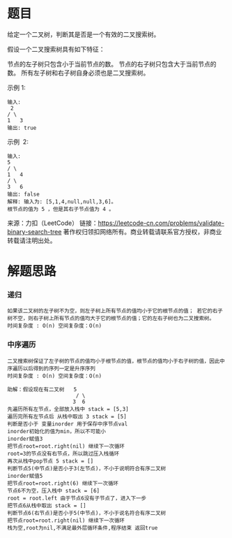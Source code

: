 # 题目
给定一个二叉树，判断其是否是一个有效的二叉搜索树。

假设一个二叉搜索树具有如下特征：

节点的左子树只包含小于当前节点的数。
节点的右子树只包含大于当前节点的数。
所有左子树和右子树自身必须也是二叉搜索树。

示例 1:

    输入:
     2
    / \
    1   3
    输出: true

示例   2:

    输入:
    5
    / \
    1   4
    / \
    3   6
    输出: false
    解释: 输入为: [5,1,4,null,null,3,6]。
    根节点的值为 5 ，但是其右子节点值为 4 。

来源：力扣（LeetCode）
链接：https://leetcode-cn.com/problems/validate-binary-search-tree
著作权归领扣网络所有。商业转载请联系官方授权，非商业转载请注明出处。
# 解题思路
### 递归
    如果该二叉树的左子树不为空，则左子树上所有节点的值均小于它的根节点的值； 若它的右子树不空，则右子树上所有节点的值均大于它的根节点的值；它的左右子树也为二叉搜索树。
    时间复杂度 : O(n) 空间复杂度：O(n)
### 中序遍历
    二叉搜索树保证了左子树的节点的值均小于根节点的值，根节点的值均小于右子树的值，因此中序遍历以后得到的序列一定是升序序列
    时间复杂度 : O(n) 空间复杂度：O(n)
    
    助解：假设现在有二叉树   5
                          / \
                         3  6
    先遍历所有左节点，全部放入栈中 stack = [5,3]
    遍历完所有左节点后 从栈中取出 3 stack = [5]
    判断是否小于 变量inorder 用于保存中序节点val
    inorder初始化的值为min，所以不可能小 
    inorder赋值3
    把节点root=root.right(nil) 继续下一次循环
    root=3的节点没有右节点，所以跳过压入栈循环
    再次从栈中pop节点 5 stack = []
    判断节点5(中节点)是否小于3(左节点)，不小于说明符合有序二叉树 
    inorder赋值5
    把节点root=root.right(6) 继续下一次循环
    节点6不为空，压入栈中 stack = [6]
    root = root.left 由于节点6没有子节点了，进入下一步
    把节点6从栈中取出 stack = []
    判断节点6(右节点)是否小于5(中节点)，不小于说名符合有序二叉树
    把节点root=root.right(nil) 继续下一次循环
    栈为空,root为nil,不满足最外层循环条件,程序结束 返回true